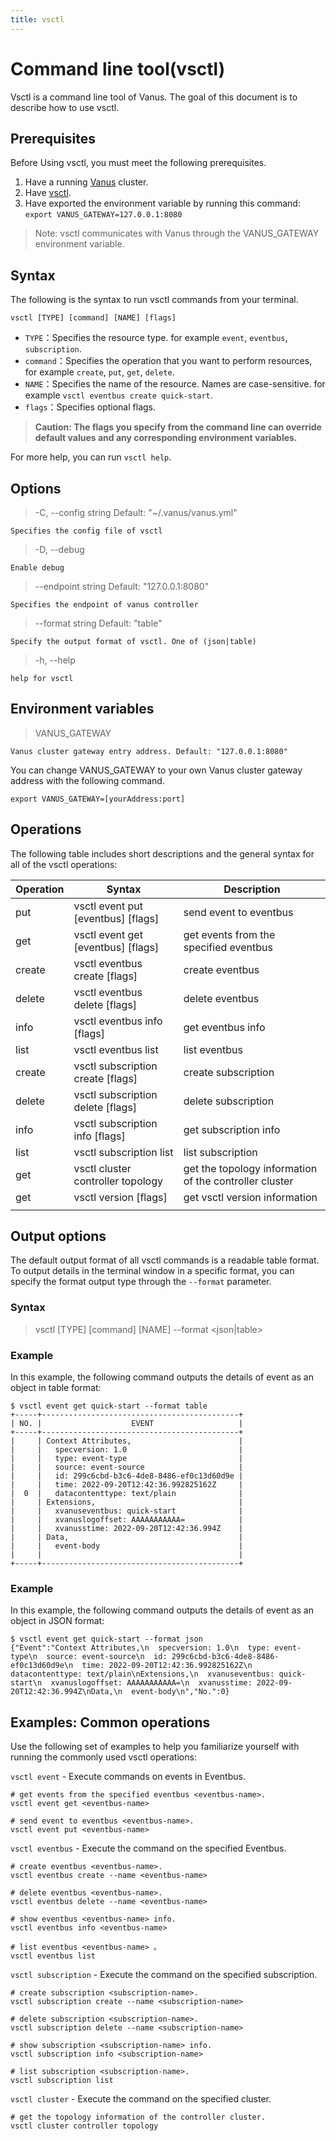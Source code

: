 ```yaml
---
title: vsctl
---
```


# Command line tool(vsctl)

Vsctl is a command line tool of Vanus. The goal of this document is to describe how to use vsctl.

## Prerequisites

Before Using vsctl, you must meet the following prerequisites.
1. Have a running [Vanus](https://github.com/linkall-labs/docs/blob/main/user-manual/getting-started/install/k8s(recommended).md) cluster.
2. Have [vsctl](https://github.com/linkall-labs/docs/blob/main/user-manual/how-to/vsctl.md).
3. Have exported the environment variable by running this command: `export VANUS_GATEWAY=127.0.0.1:8080`

> Note: vsctl communicates with Vanus through the VANUS_GATEWAY environment variable.

## Syntax

The following is the syntax to run vsctl commands from your terminal.
```shell
vsctl [TYPE] [command] [NAME] [flags]
```
* `TYPE`：Specifies the resource type. for example `event`, `eventbus`, `subscription`.
* `command`：Specifies the operation that you want to perform resources, for example `create`, `put`, `get`, `delete`.
* `NAME`：Specifies the name of the resource. Names are case-sensitive. for example `vsctl eventbus create quick-start`.
* `flags`：Specifies optional flags.

> **Caution: The flags you specify from the command line can override default values and any corresponding environment variables.**

For more help, you can run `vsctl help`.

## Options

> -C, --config string   Default: "~/.vanus/vanus.yml"

    Specifies the config file of vsctl

> -D, --debug

    Enable debug

> --endpoint string   Default: "127.0.0.1:8080"

    Specifies the endpoint of vanus controller

> --format string   Default: "table"

    Specify the output format of vsctl. One of (json|table)

> -h, --help

    help for vsctl

## Environment variables

> VANUS_GATEWAY

    Vanus cluster gateway entry address. Default: "127.0.0.1:8080"

You can change VANUS_GATEWAY to your own Vanus cluster gateway address with the following command.
```
export VANUS_GATEWAY=[yourAddress:port]
```

## Operations

The following table includes short descriptions and the general syntax for all of the vsctl operations:

|  Operation  |      Syntax      |   Description   |
|-------------|------------------|-----------------|
| put         | vsctl event put [eventbus] [flags] | send event to eventbus |
| get         | vsctl event get [eventbus] [flags] | get events from the specified eventbus |
| create      | vsctl eventbus create [flags] | create eventbus |
| delete      | vsctl eventbus delete [flags] | delete eventbus |
| info        | vsctl eventbus info [flags] | get eventbus info |
| list        | vsctl eventbus list | list eventbus |
| create      | vsctl subscription create [flags] | create subscription |
| delete      | vsctl subscription delete [flags] | delete subscription |
| info        | vsctl subscription info [flags] | get subscription info |
| list        | vsctl subscription list | list subscription |
| get         | vsctl cluster controller topology | get the topology information of the controller cluster |
| get         | vsctl version [flags] | get vsctl version information |
||||

## Output options

The default output format of all vsctl commands is a readable table format. To output details in the terminal window in a specific format, you can specify the format output type through the `--format` parameter.

### Syntax

> vsctl [TYPE] [command] [NAME] --format <json|table>

### Example

In this example, the following command outputs the details of event as an object in table format:

```
$ vsctl event get quick-start --format table
+-----+--------------------------------------------+
| NO. |                    EVENT                   |
+-----+--------------------------------------------+
|     | Context Attributes,                        |
|     |   specversion: 1.0                         |
|     |   type: event-type                         |
|     |   source: event-source                     |
|     |   id: 299c6cbd-b3c6-4de8-8486-ef0c13d60d9e |
|     |   time: 2022-09-20T12:42:36.992825162Z     |
|  0  |   datacontenttype: text/plain              |
|     | Extensions,                                |
|     |   xvanuseventbus: quick-start              |
|     |   xvanuslogoffset: AAAAAAAAAAA=            |
|     |   xvanusstime: 2022-09-20T12:42:36.994Z    |
|     | Data,                                      |
|     |   event-body                               |
|     |                                            |
+-----+--------------------------------------------+
```

### Example

In this example, the following command outputs the details of event as an object in JSON format:

```
$ vsctl event get quick-start --format json
{"Event":"Context Attributes,\n  specversion: 1.0\n  type: event-type\n  source: event-source\n  id: 299c6cbd-b3c6-4de8-8486-ef0c13d60d9e\n  time: 2022-09-20T12:42:36.992825162Z\n  datacontenttype: text/plain\nExtensions,\n  xvanuseventbus: quick-start\n  xvanuslogoffset: AAAAAAAAAAA=\n  xvanusstime: 2022-09-20T12:42:36.994Z\nData,\n  event-body\n","No.":0}
```

## Examples: Common operations

Use the following set of examples to help you familiarize yourself with running the commonly used vsctl operations:

`vsctl event` - Execute commands on events in Eventbus.
```
# get events from the specified eventbus <eventbus-name>.
vsctl event get <eventbus-name>

# send event to eventbus <eventbus-name>.
vsctl event put <eventbus-name>
```

`vsctl eventbus` - Execute the command on the specified Eventbus.
```
# create eventbus <eventbus-name>.
vsctl eventbus create --name <eventbus-name>

# delete eventbus <eventbus-name>.
vsctl eventbus delete --name <eventbus-name>

# show eventbus <eventbus-name> info.
vsctl eventbus info <eventbus-name>

# list eventbus <eventbus-name> 。
vsctl eventbus list
```

`vsctl subscription` - Execute the command on the specified subscription.
```
# create subscription <subscription-name>.
vsctl subscription create --name <subscription-name>

# delete subscription <subscription-name>.
vsctl subscription delete --name <subscription-name>

# show subscription <subscription-name> info.
vsctl subscription info <subscription-name>

# list subscription <subscription-name>.
vsctl subscription list
```

`vsctl cluster` - Execute the command on the specified cluster.
```
# get the topology information of the controller cluster.
vsctl cluster controller topology
```